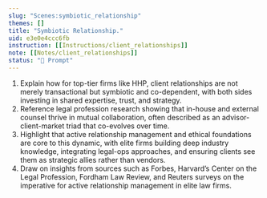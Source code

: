 ```yaml
---
slug: "Scenes:symbiotic_relationship"
themes: []
title: "Symbiotic Relationship."
uid: e3e0e4ccc6fb
instruction: [[Instructions/client_relationships]]
note: [[Notes/client_relationships]]
status: "💬 Prompt"
---
```

1. Explain how for top-tier firms like HHP, client relationships are not merely transactional but symbiotic and co-dependent, with both sides investing in shared expertise, trust, and strategy.
2. Reference legal profession research showing that in-house and external counsel thrive in mutual collaboration, often described as an advisor-client-market triad that co-evolves over time.
3. Highlight that active relationship management and ethical foundations are core to this dynamic, with elite firms building deep industry knowledge, integrating legal-ops approaches, and ensuring clients see them as strategic allies rather than vendors.
4. Draw on insights from sources such as Forbes, Harvard’s Center on the Legal Profession, Fordham Law Review, and Reuters surveys on the imperative for active relationship management in elite law firms.
